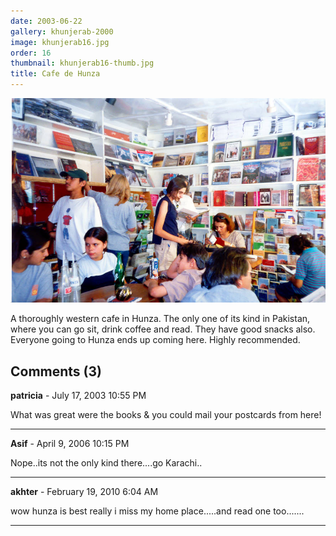 ```yaml
---
date: 2003-06-22
gallery: khunjerab-2000
image: khunjerab16.jpg
order: 16
thumbnail: khunjerab16-thumb.jpg
title: Cafe de Hunza
---
```


![Cafe de Hunza](./khunjerab16.jpg)

A thoroughly western cafe in Hunza. The only one of its kind in Pakistan, where you can go sit, drink coffee and read. They have good snacks also. Everyone going to Hunza ends up coming here. Highly recommended.

<div id="comments">

## Comments (3)

**patricia** - July 17, 2003 10:55 PM

What was great were the books & you could mail your postcards from here!

---

**Asif** - April  9, 2006 10:15 PM

Nope..its not the only kind there....go Karachi..

---

**akhter** - February 19, 2010  6:04 AM

wow hunza is best really i miss my home place.....and read one too.......

---

</div>